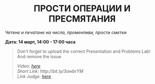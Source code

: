 <h1 align="center">ПРОСТИ ОПЕРАЦИИ И ПРЕСМЯТАНИЯ</h1>
<i>Четене и печатане на числа, променливи, прости сметки</i>
<br>

<p><b>Дата: 14 март, 14:00 - 17:00 часа</b></p>

<blockquote>
    <p>Don't forget to upload the correct Presentation and Problems Lab! And remove the issue</p>
    <i>
        Video: <a href="https://softuni.bg/trainings/resources/video/47693/video-14-march-2019-ivaylo-papazov-programming-basics-with-javascript-march-2020%20-%20copy/2813"> here</a>
    </i>
    <br>
    <i>
        Short Link: http://bit.ly/3awbrYM
    </i>
    <br>
    <i>
        Link Judge: <a href="https://judge.softuni.bg/Contests/Practice/Index/1011#0">here</a>
    </i>
</blockquote>
